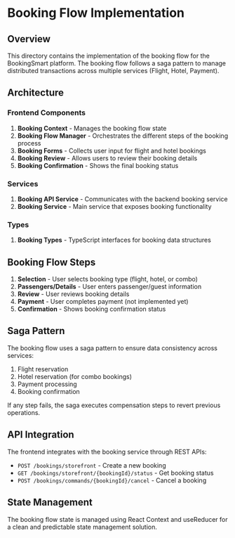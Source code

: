 # Booking Flow Implementation

## Overview
This directory contains the implementation of the booking flow for the BookingSmart platform. The booking flow follows a saga pattern to manage distributed transactions across multiple services (Flight, Hotel, Payment).

## Architecture

### Frontend Components
1. **Booking Context** - Manages the booking flow state
2. **Booking Flow Manager** - Orchestrates the different steps of the booking process
3. **Booking Forms** - Collects user input for flight and hotel bookings
4. **Booking Review** - Allows users to review their booking details
5. **Booking Confirmation** - Shows the final booking status

### Services
1. **Booking API Service** - Communicates with the backend booking service
2. **Booking Service** - Main service that exposes booking functionality

### Types
1. **Booking Types** - TypeScript interfaces for booking data structures

## Booking Flow Steps
1. **Selection** - User selects booking type (flight, hotel, or combo)
2. **Passengers/Details** - User enters passenger/guest information
3. **Review** - User reviews booking details
4. **Payment** - User completes payment (not implemented yet)
5. **Confirmation** - Shows booking confirmation status

## Saga Pattern
The booking flow uses a saga pattern to ensure data consistency across services:
1. Flight reservation
2. Hotel reservation (for combo bookings)
3. Payment processing
4. Booking confirmation

If any step fails, the saga executes compensation steps to revert previous operations.

## API Integration
The frontend integrates with the booking service through REST APIs:
- `POST /bookings/storefront` - Create a new booking
- `GET /bookings/storefront/{bookingId}/status` - Get booking status
- `POST /bookings/commands/{bookingId}/cancel` - Cancel a booking

## State Management
The booking flow state is managed using React Context and useReducer for a clean and predictable state management solution.